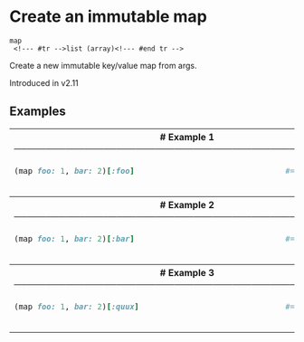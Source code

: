 # Create an immutable map

```
map 
 <!--- #tr -->list (array)<!--- #end tr -->
```


Create a new immutable key/value map from args. 

Introduced in v2.11

## Examples

<table class="examples">
<tr>
<th colspan="2" class="even head"># Example 1 ──────────────────────────────────────────────────────</th>
</tr>
<tr>
<td class="even">

```ruby
(map foo: 1, bar: 2)[:foo]



```

</td>
<td class="even">

<!--- #tr -->
```ruby
#=> 1



```
<!--- #end tr -->

</td>
</tr>
<tr>
<th colspan="2" class="odd head"># Example 2 ──────────────────────────────────────────────────────</th>
</tr>
<tr>
<td class="odd">

```ruby
(map foo: 1, bar: 2)[:bar]



```

</td>
<td class="odd">

<!--- #tr -->
```ruby
#=> 2



```
<!--- #end tr -->

</td>
</tr>
<tr>
<th colspan="2" class="even head"># Example 3 ──────────────────────────────────────────────────────</th>
</tr>
<tr>
<td class="even">

```ruby
(map foo: 1, bar: 2)[:quux]



```

</td>
<td class="even">

<!--- #tr -->
```ruby
#=> nil



```
<!--- #end tr -->

</td>
</tr>
</table>

